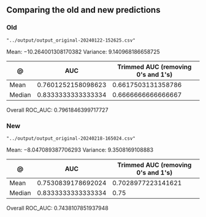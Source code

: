## Comparing the old and new predictions

### Old
`"../output/output_original-20240122-152625.csv"`

Mean: $-10.264001308170382$
Variance: $9.140968186658725$

@ | AUC | Trimmed AUC (removing 0's and 1's) |
-- | -- | --
Mean |  $0.7601252158098623$ | $0.6617503131358786$
Median | $0.8333333333333334$ | $0.6666666666666667$

Overall ROC_AUC: $0.7961846399717727$



### New
`"../output/output_original-20240218-165024.csv"`

Mean: $-8.047089387706293$
Variance: $9.3508169108883$

@ | AUC | Trimmed AUC (removing 0's and 1's)
-- | -- | --
Mean |  $0.7530839178692024$ | $0.7028977223141621$
Median | $0.8333333333333334$ | $0.75$

Overall ROC_AUC: $0.7438107851937948$